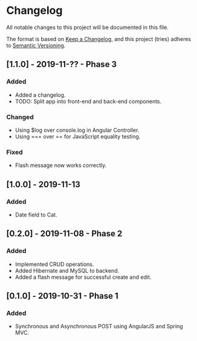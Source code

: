 # Changelog
All notable changes to this project will be documented in this file.

The format is based on [Keep a Changelog](https://keepachangelog.com/en/1.0.0/),
and this project (tries) adheres to [Semantic Versioning](https://semver.org/spec/v2.0.0.html).

## [1.1.0] - 2019-11-?? - Phase 3
### Added
- Added a changelog.
- TODO: Split app into front-end and back-end components.

### Changed
- Using $log over console.log in Angular Controller.
- Using === over == for JavaScript equality testing.

### Fixed
- Flash message now works correctly.

## [1.0.0] - 2019-11-13
### Added
- Date field to Cat.

## [0.2.0] - 2019-11-08 - Phase 2
### Added
- Implemented CRUD operations.
- Added Hibernate and MySQL to backend.
- Added a flash message for successful create and edit.

## [0.1.0] - 2019-10-31 - Phase 1
### Added
- Synchronous and Asynchronous POST using AngularJS and Spring MVC.

